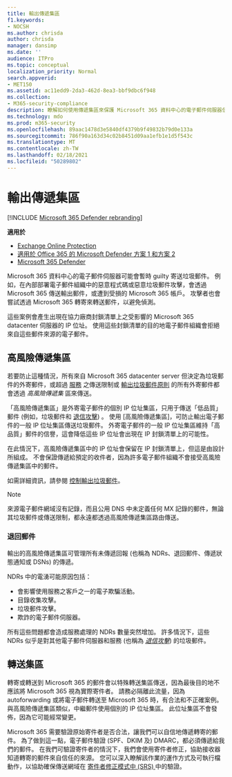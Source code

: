 ```yaml
---
title: 輸出傳遞集區
f1.keywords:
- NOCSH
ms.author: chrisda
author: chrisda
manager: dansimp
ms.date: ''
audience: ITPro
ms.topic: conceptual
localization_priority: Normal
search.appverid:
- MET150
ms.assetid: ac11edd9-2da3-462d-8ea3-bbf9dbc6f948
ms.collection:
- M365-security-compliance
description: 瞭解如何使用傳遞集區來保護 Microsoft 365 資料中心的電子郵件伺服器信譽。
ms.technology: mdo
ms.prod: m365-security
ms.openlocfilehash: 89aac1478d3e5840df4379b9f49832b79d0e133a
ms.sourcegitcommit: 786f90a163d34c02b8451d09aa1efb1e1d5f543c
ms.translationtype: MT
ms.contentlocale: zh-TW
ms.lasthandoff: 02/18/2021
ms.locfileid: "50289802"
---
```

# <a name="outbound-delivery-pools"></a>輸出傳遞集區

[!INCLUDE [Microsoft 365 Defender rebranding](../includes/microsoft-defender-for-office.md)]

**適用於**
- [Exchange Online Protection](exchange-online-protection-overview.md)
- [適用於 Office 365 的 Microsoft Defender 方案 1 和方案 2](office-365-atp.md)
- [Microsoft 365 Defender](../mtp/microsoft-threat-protection.md)

Microsoft 365 資料中心的電子郵件伺服器可能會暫時 guilty 寄送垃圾郵件。 例如，在內部部署電子郵件組織中的惡意程式碼或惡意垃圾郵件攻擊，會透過 Microsoft 365 傳送輸出郵件，或遭到受損的 Microsoft 365 帳戶。 攻擊者也會嘗試透過 Microsoft 365 轉寄來轉送郵件，以避免偵測。

這些案例會產生出現在協力廠商封鎖清單上之受影響的 Microsoft 365 datacenter 伺服器的 IP 位址。 使用這些封鎖清單的目的地電子郵件組織會拒絕來自這些郵件來源的電子郵件。

## <a name="high-risk-delivery-pool"></a>高風險傳遞集區
若要防止這種情況，所有來自 Microsoft 365 datacenter server 但決定為垃圾郵件的外寄郵件，或超過 [服務](https://docs.microsoft.com/office365/servicedescriptions/exchange-online-service-description/exchange-online-limits#sending-limits-across-office-365-options) 之傳送限制或 [輸出垃圾郵件原則](configure-the-outbound-spam-policy.md) 的所有外寄郵件都會透過 _高風險傳遞集_ 區來傳送。

「高風險傳遞集區」是外寄電子郵件的個別 IP 位址集區，只用于傳送「低品質」郵件 (例如，垃圾郵件和 [退信攻擊](backscatter-messages-and-eop.md)) 。 使用 [高風險傳遞集區]，可防止輸出電子郵件的一般 IP 位址集區傳送垃圾郵件。 外寄電子郵件的一般 IP 位址集區維持「高品質」郵件的信譽，這會降低這些 IP 位址會出現在 IP 封鎖清單上的可能性。

在此情況下，高風險傳遞集區中的 IP 位址會保留在 IP 封鎖清單上，但這是由設計所組成。 不會保證傳遞給預定的收件者，因為許多電子郵件組織不會接受高風險傳遞集區中的郵件。

如需詳細資訊，請參閱 [控制輸出垃圾郵件](outbound-spam-controls.md)。

> [!NOTE]
> 來源電子郵件網域沒有記錄，而且公用 DNS 中未定義任何 MX 記錄的郵件，無論其垃圾郵件或傳送限制，都永遠都透過高風險傳遞集區路由傳送。

### <a name="bounce-messages"></a>退回郵件

輸出的高風險傳遞集區可管理所有未傳遞回報 (也稱為 NDRs、退回郵件、傳遞狀態通知或 DSNs) 的傳遞。

NDRs 中的電湧可能原因包括：

- 會影響使用服務之客戶之一的電子欺騙活動。
- 目錄收集攻擊。
- 垃圾郵件攻擊。
- 欺詐的電子郵件伺服器。

所有這些問題都會造成服務處理的 NDRs 數量突然增加。 許多情況下，這些 NDRs 似乎是對其他電子郵件伺服器和服務 (也稱為 _[退信攻擊](backscatter-messages-and-eop.md)_) 的垃圾郵件。

## <a name="relay-pool"></a>轉送集區

轉寄或轉送到 Microsoft 365 的郵件會以特殊轉送集區傳送，因為最後目的地不應該將 Microsoft 365 視為實際寄件者。 請務必隔離此流量，因為 autoforwarding 或將電子郵件轉送至 Microsoft 365 時，有合法和不正確案例。 與高風險傳遞集區類似，中繼郵件使用個別的 IP 位址集區。 此位址集區不會發佈，因為它可能經常變更。

Microsoft 365 需要驗證原始寄件者是否合法，讓我們可以自信地傳遞轉寄的郵件。 為了做到這一點，電子郵件驗證 (SPF、DKIM 及) DMARC，都必須傳遞給我們的郵件。 在我們可驗證寄件者的情況下，我們會使用寄件者修正，協助接收器知道轉寄的郵件來自信任的來源。 您可以深入瞭解該作業的運作方式及可執行檔動作，以協助確保傳送網域在 [寄件者修正模式中 (SRS) ](https://docs.microsoft.com/office365/troubleshoot/antispam/sender-rewriting-scheme)中的驗證。

